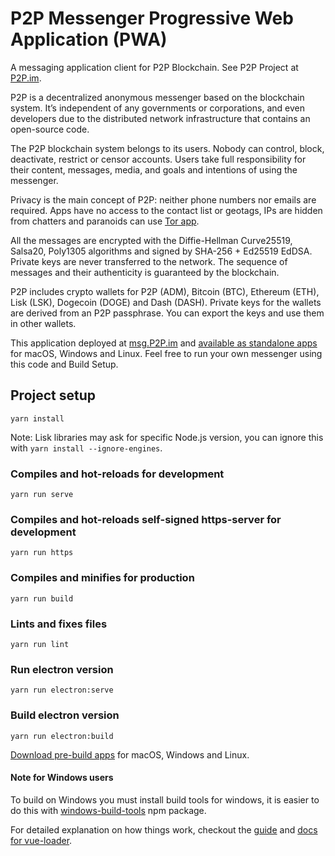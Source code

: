 # P2P Messenger Progressive Web Application (PWA)

A messaging application client for P2P Blockchain. See P2P Project at [P2P.im](https://P2P.im).

P2P is a decentralized anonymous messenger based on the blockchain system. It’s independent of any governments or corporations, and even developers due to the distributed network infrastructure that contains an open-source code.

The P2P blockchain system belongs to its users. Nobody can control, block, deactivate, restrict or censor accounts. Users take full responsibility for their content, messages, media, and goals and intentions of using the messenger.

Privacy is the main concept of P2P: neither phone numbers nor emails are required. Apps have no access to the contact list or geotags, IPs are hidden from chatters and paranoids can use [Tor app](http://P2P6457join2rxdkr2y7iqatar7n4n72lordxeknj435i4cjhpyd.onion).

All the messages are encrypted with the Diffie-Hellman Curve25519, Salsa20, Poly1305 algorithms and signed by SHA-256 + Ed25519 EdDSA. Private keys are never transferred to the network. The sequence of messages and their authenticity is guaranteed by the blockchain.

P2P includes crypto wallets for P2P (ADM), Bitcoin (BTC), Ethereum (ETH), Lisk (LSK), Dogecoin (DOGE) and Dash (DASH). Private keys for the wallets are derived from an P2P passphrase. You can export the keys and use them in other wallets.

This application deployed at [msg.P2P.im](https://msg.P2P.im) and [available as standalone apps](https://P2P.im/#adm-apps) for macOS, Windows and Linux. Feel free to run your own messenger using this code and Build Setup.

## Project setup

```
yarn install
```

Note: Lisk libraries may ask for specific Node.js version, you can ignore this with `yarn install --ignore-engines`.

### Compiles and hot-reloads for development

```
yarn run serve
```

### Compiles and hot-reloads self-signed https-server for development

```
yarn run https
```

### Compiles and minifies for production

```
yarn run build
```

### Lints and fixes files

```
yarn run lint
```

### Run electron version

```
yarn run electron:serve
```

### Build electron version

```
yarn run electron:build
```

[Download pre-build apps](https://P2P.im/#adm-apps) for macOS, Windows and Linux.

#### Note for Windows users

To build on Windows you must install build tools for windows, it is easier to do this with [windows-build-tools](https://github.com/felixrieseberg/windows-build-tools) npm package.

For detailed explanation on how things work, checkout the [guide](http://vuejs-templates.github.io/webpack/) and [docs for vue-loader](http://vuejs.github.io/vue-loader).
